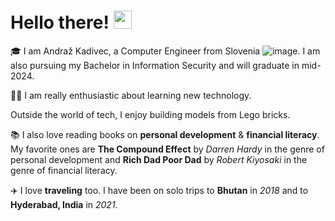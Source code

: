 # Hello there! <img src="https://media.giphy.com/media/hvRJCLFzcasrR4ia7z/giphy.gif" width="29px" height="29px">

🎓 I am Andraž Kadivec, a Computer Engineer from Slovenia ![image](https://github.com/Kadivec/Kadivec/assets/137300710/103f5597-431a-40cf-b663-bb1381c1e93a). I am also pursuing my Bachelor in Information Security and will graduate in mid-2024.

👨‍💻 I am really enthusiastic about learning new technology.

 Outside the world of tech, I enjoy building models from Lego bricks.

📚 I also love reading books on **personal development** & **financial literacy**. My favorite ones are **The Compound Effect** by _Darren Hardy_ in the genre of personal development and **Rich Dad Poor Dad** by _Robert Kiyosaki_ in the genre of financial literacy.

✈️ I love **traveling** too. I have been on solo trips to **Bhutan** in _2018_ and to **Hyderabad, India** in _2021_.

